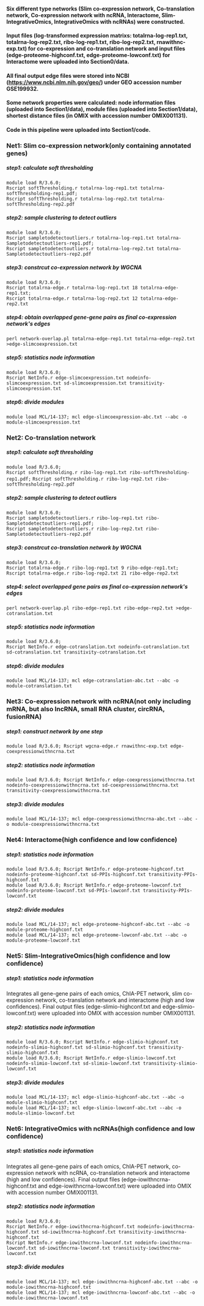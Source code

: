 #### Six different type networks (Slim co-expression network, Co-translation network, Co-expression network with ncRNA, Interactome, Slim-IntegrativeOmics, IntegrativeOmics with ncRNAs) were constructed.  
#### Input files (log-transformed expression matrixs: totalrna-log-rep1.txt, totalrna-log-rep2.txt, ribo-log-rep1.txt, ribo-log-rep2.txt, rnawithnc-exp.txt) for co-expression and co-translation network and input files (edge-proteome-highconf.txt, edge-proteome-lowconf.txt) for Interactome were uploaded into Section0/data. 
#### All final output edge files were stored into NCBI (https://www.ncbi.nlm.nih.gov/geo/) under GEO accession number GSE199932.  
#### Some network properties were calculated: node information files (uploaded into Section1/data), module files (uploaded into Section1/data), shortest distance files (in OMIX with accession number OMIX001131).  
#### Code in this pipeline were uploaded into Section1/code.
### Net1: Slim co-expression network(only containing annotated genes)  
##### step1: calculate soft thresholding  
`module load R/3.6.0;`  
`Rscript softThresholding.r totalrna-log-rep1.txt totalrna-softThresholding-rep1.pdf;`  
`Rscript softThresholding.r totalrna-log-rep2.txt totalrna-softThresholding-rep2.pdf`    
##### step2: sample clustering to detect outliers
`module load R/3.6.0;`  
`Rscript sampletodetectoutliers.r totalrna-log-rep1.txt totalrna-Sampletodetectoutliers-rep1.pdf;`  
`Rscript sampletodetectoutliers.r totalrna-log-rep2.txt totalrna-Sampletodetectoutliers-rep2.pdf`  
##### step3: constrcut co-expression network by WGCNA
`module load R/3.6.0;`  
`Rscript totalrna-edge.r totalrna-log-rep1.txt 18 totalrna-edge-rep1.txt;`  
`Rscript totalrna-edge.r totalrna-log-rep2.txt 12 totalrna-edge-rep2.txt`  
##### step4: obtain overlapped gene-gene pairs as final co-expression network's edges  
`perl network-overlap.pl totalrna-edge-rep1.txt totalrna-edge-rep2.txt >edge-slimcoexpression.txt`   
##### step5: statistics node information
`module load R/3.6.0;`  
`Rscript NetInfo.r edge-slimcoexpression.txt nodeinfo-slimcoexpression.txt sd-slimcoexpression.txt transitivity-slimcoexpression.txt`
##### step6: divide modules
`module load MCL/14-137; mcl edge-slimcoexpression-abc.txt --abc -o module-slimcoexpression.txt`

### Net2: Co-translation network  
##### step1: calculate soft thresholding  
`module load R/3.6.0;`  
`Rscript softThresholding.r ribo-log-rep1.txt ribo-softThresholding-rep1.pdf;` 
`Rscript softThresholding.r ribo-log-rep2.txt ribo-softThresholding-rep2.pdf`  

##### step2: sample clustering to detect outliers
`module load R/3.6.0;`  
`Rscript sampletodetectoutliers.r ribo-log-rep1.txt ribo-Sampletodetectoutliers-rep1.pdf;`  
`Rscript sampletodetectoutliers.r ribo-log-rep2.txt ribo-Sampletodetectoutliers-rep2.pdf`  

##### step3: constrcut co-translation network by WGCNA
`module load R/3.6.0;`  
`Rscript totalrna-edge.r ribo-log-rep1.txt 9 ribo-edge-rep1.txt;`  
`Rscript totalrna-edge.r ribo-log-rep2.txt 21 ribo-edge-rep2.txt` 

##### step4: select overlapped gene pairs as final co-expression network's edges  
`perl network-overlap.pl ribo-edge-rep1.txt ribo-edge-rep2.txt >edge-cotranslation.txt`   
##### step5: statistics node information
`module load R/3.6.0;`  
`Rscript NetInfo.r edge-cotranslation.txt nodeinfo-cotranslation.txt sd-cotranslation.txt transitivity-cotranslation.txt` 
##### step6: divide modules
`module load MCL/14-137; mcl edge-cotranslation-abc.txt --abc -o module-cotranslation.txt`

### Net3: Co-expression network with ncRNA(not only including mRNA, but also lncRNA, small RNA cluster, circRNA, fusionRNA) 
##### step1: construct network by one step
`module load R/3.6.0; Rscript wgcna-edge.r rnawithnc-exp.txt edge-coexpressionwithncrna.txt`  
##### step2: statistics node information
`module load R/3.6.0; Rscript NetInfo.r edge-coexpressionwithncrna.txt nodeinfo-coexpressionwithncrna.txt sd-coexpressionwithncrna.txt transitivity-coexpressionwithncrna.txt`
##### step3: divide modules
`module load MCL/14-137; mcl edge-coexpressionwithncrna-abc.txt --abc -o module-coexpressionwithncrna.txt`

### Net4: Interactome(high confidence and low confidence)  
##### step1: statistics node information
`module load R/3.6.0; Rscript NetInfo.r edge-proteome-highconf.txt nodeinfo-proteome-highconf.txt sd-PPIs-highconf.txt transitivity-PPIs-highconf.txt`  
`module load R/3.6.0; Rscript NetInfo.r edge-proteome-lowconf.txt nodeinfo-proteome-lowconf.txt sd-PPIs-lowconf.txt transitivity-PPIs-lowconf.txt`  
##### step2: divide modules
`module load MCL/14-137; mcl edge-proteome-highconf-abc.txt --abc -o module-proteome-highconf.txt`  
`module load MCL/14-137; mcl edge-proteome-lowconf-abc.txt --abc -o module-proteome-lowconf.txt`  

### Net5: Slim-IntegrativeOmics(high confidence and low confidence)  
##### step1: statistics node information  
Integrates all gene-gene pairs of each omics, ChIA-PET network, slim co-expression network, co-translation network and interactome (high and low confidences). Final output files (edge-slimio-highconf.txt and edge-slimio-lowconf.txt) were uploaded into OMIX with accession number OMIX001131.
##### step2: statistics node information
`module load R/3.6.0; Rscript NetInfo.r edge-slimio-highconf.txt nodeinfo-slimio-highconf.txt sd-slimio-highconf.txt transitivity-slimio-highconf.txt`  
`module load R/3.6.0; Rscript NetInfo.r edge-slimio-lowconf.txt nodeinfo-slimio-lowconf.txt sd-slimio-lowconf.txt transitivity-slimio-lowconf.txt`  
##### step3: divide modules
`module load MCL/14-137; mcl edge-slimio-highconf-abc.txt --abc -o module-slimio-highconf.txt`  
`module load MCL/14-137; mcl edge-slimio-lowconf-abc.txt --abc -o module-slimio-lowconf.txt`  

### Net6: IntegrativeOmics with ncRNAs(high confidence and low confidence)  
##### step1: statistics node information  
Integrates all gene-gene pairs of each omics, ChIA-PET network, co-expression network with ncRNA, co-translation network and interactome (high and low confidences). Final output files (edge-iowithncrna-highconf.txt and edge-iowithncrna-lowconf.txt) were uploaded into OMIX with accession number OMIX001131.
##### step2: statistics node information
`module load R/3.6.0;`  
`Rscript NetInfo.r edge-iowithncrna-highconf.txt nodeinfo-iowithncrna-highconf.txt sd-iowithncrna-highconf.txt transitivity-iowithncrna-highconf.txt`  
`Rscript NetInfo.r edge-iowithncrna-lowconf.txt nodeinfo-iowithncrna-lowconf.txt sd-iowithncrna-lowconf.txt transitivity-iowithncrna-lowconf.txt` 
##### step3: divide modules
`module load MCL/14-137; mcl edge-iowithncrna-highconf-abc.txt --abc -o module-iowithncrna-highconf.txt`  
`module load MCL/14-137; mcl edge-iowithncrna-lowconf-abc.txt --abc -o module-iowithncrna-lowconf.txt`  
